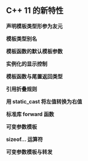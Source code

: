 
## C++ 11 的新特性

**声明模板类型形参为友元**

**模板类型别名**

**模板函数的默认模板参数**

**实例化的显示控制**

**模板函数与尾置返回类型**

**引用折叠规则**

**用 static_cast 将左值转换为右值**

**标准库 forward 函数**

**可变参数模板**

**sizeof... 运算符**

**可变参数模板与转发**
